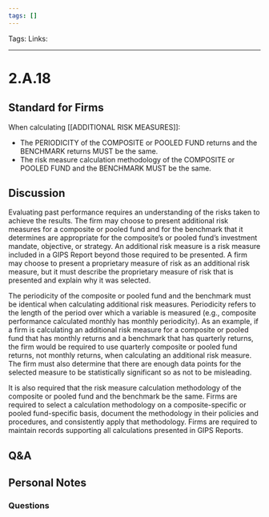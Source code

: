```yaml
---
tags: []
---
```

Tags:
Links: 
___
# 2.A.18
## Standard for Firms
When calculating [[ADDITIONAL RISK MEASURES]]:
- The PERIODICITY of the COMPOSITE or POOLED FUND returns and the BENCHMARK returns MUST be the same.
- The risk measure calculation methodology of the COMPOSITE or POOLED FUND and the BENCHMARK MUST be the same.
## Discussion
Evaluating past performance requires an understanding of the risks taken to achieve the results. The firm may choose to present additional risk measures for a composite or pooled fund and for the benchmark that it determines are appropriate for the composite’s or pooled fund’s investment mandate, objective, or strategy. An additional risk measure is a risk measure included in a GIPS Report beyond those required to be presented. A firm may choose to present a proprietary measure of risk as an additional risk measure, but it must describe the proprietary measure of risk that is presented and explain why it was selected.

The periodicity of the composite or pooled fund and the benchmark must be identical when calculating additional risk measures. Periodicity refers to the length of the period over which a variable is measured (e.g., composite performance calculated monthly has monthly periodicity). As an example, if a firm is calculating an additional risk measure for a composite or pooled fund that has monthly returns and a benchmark that has quarterly returns, the firm would be required to use quarterly composite or pooled fund returns, not monthly returns, when calculating an additional risk measure. The firm must also determine that there are enough data points for the selected measure to be statistically significant so as not to be misleading.

It is also required that the risk measure calculation methodology of the composite or pooled fund and the benchmark be the same. Firms are required to select a calculation methodology on a composite-specific or pooled fund-specific basis, document the methodology in their policies and procedures, and consistently apply that methodology. Firms are required to maintain records supporting all calculations presented in GIPS Reports.
## Q&A

## Personal Notes

### Questions